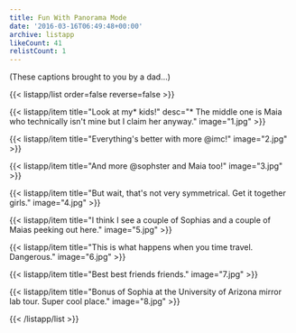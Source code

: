 ```yaml
---
title: Fun With Panorama Mode
date: '2016-03-16T06:49:48+00:00'
archive: listapp
likeCount: 41
relistCount: 1
---
```


(These captions brought to you by a dad...)

<!--more-->

{{< listapp/list order=false reverse=false >}}

   {{< listapp/item title="Look at my* kids!"
      desc="\* The middle one is Maia who technically isn't mine but I claim her anyway."
      image="1.jpg" >}}

   {{< listapp/item title="Everything's better with more @imc!"
      image="2.jpg" >}}

   {{< listapp/item title="And more @sophster and Maia too!"
      image="3.jpg" >}}

   {{< listapp/item title="But wait, that's not very symmetrical. Get it together girls."
      image="4.jpg" >}}

   {{< listapp/item title="I think I see a couple of Sophias and a couple of Maias peeking out here."
      image="5.jpg" >}}

   {{< listapp/item title="This is what happens when you time travel. Dangerous."
      image="6.jpg" >}}

   {{< listapp/item title="Best best friends friends."
      image="7.jpg" >}}

   {{< listapp/item title="Bonus of Sophia at the University of Arizona mirror lab tour. Super cool place."
      image="8.jpg" >}}

{{< /listapp/list >}}
